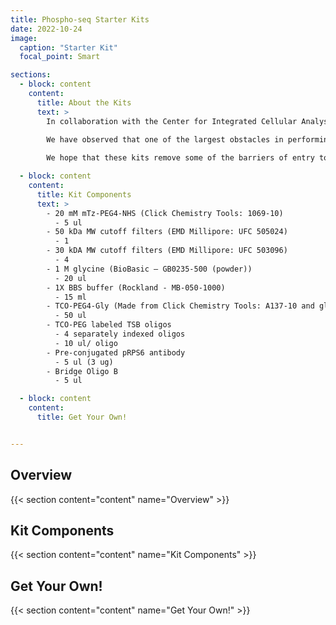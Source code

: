 ```yaml
---
title: Phospho-seq Starter Kits
date: 2022-10-24
image: 
  caption: "Starter Kit"
  focal_point: Smart

sections:
  - block: content
    content:
      title: About the Kits
      text: >
        In collaboration with the Center for Integrated Cellular Analysis (link: https://www.multimodalintegration.org/). We are happy to offer Phospho-seq Starter Kits to make it easier for users to try Phospho-seq out for themselves! If you are interested in receiving a kit, please fill out this form. We’ll follow up by e-mail with a standard Material Transfer Agreement and request for a FedEx account number.
        
        We have observed that one of the largest obstacles in performing antibody-based single-cell protein profiling including ASAP-seq (link), inCITE-seq (link), NEAT-seq (link), QURIE-seq (link) and others is the limited commercial availability of pre-conjugated antibodies, especially for intracellular proteins. For Phospho-seq we adapted an already established click-chemistry-based DNA-antibody conjugation method (link to Van Buggenum) to create large panels of custom conjugated antibodies. In this Phospho-seq starter kit, we provide the material to conjugate up to four antibodies of the user’s choice with four separately indexed labeled TSB DNA oligos as well as a pre-conjugated control antibody for phospho-RPS6. We also provide a bridge oligo for use in the 10X scATAC-seq and scMultiome kits for antibody capture.

        We hope that these kits remove some of the barriers of entry to using this technology and are excited to see what users do with them!

  - block: content
    content:
      title: Kit Components
      text: >
        - 20 mM mTz-PEG4-NHS (Click Chemistry Tools: 1069-10)
          - 5 ul 
        - 50 kDa MW cutoff filters (EMD Millipore: UFC 505024)
          - 1
        - 30 kDA MW cutoff filters (EMD Millipore: UFC 503096)
          - 4
        - 1 M glycine (BioBasic – GB0235-500 (powder))
          - 20 ul
        - 1X BBS buffer (Rockland - MB-050-1000)
          - 15 ml
        - TCO-PEG4-Gly (Made from Click Chemistry Tools: A137-10 and glycine)
          - 50 ul
        - TCO-PEG labeled TSB oligos
          - 4 separately indexed oligos
          - 10 ul/ oligo
        - Pre-conjugated pRPS6 antibody
          - 5 ul (3 ug)
        - Bridge Oligo B
          - 5 ul

  - block: content
    content:
      title: Get Your Own!


---
```


## Overview
{{< section content="content" name="Overview" >}}

## Kit Components
{{< section content="content" name="Kit Components" >}}

## Get Your Own!
{{< section content="content" name="Get Your Own!" >}}






